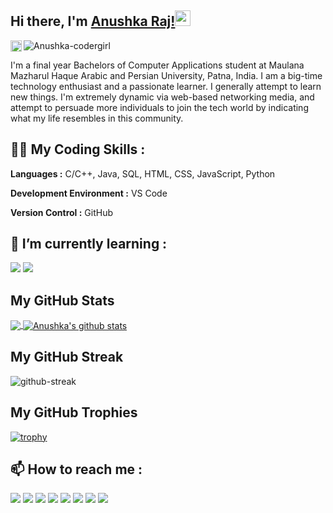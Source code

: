 ## Hi there, I'm [Anushka Raj!](https://anushka-codergirl.github.io/)<img src="https://media.giphy.com/media/hvRJCLFzcasrR4ia7z/giphy.gif" width="25px">
<p align="left"><img src="https://komarev.com/ghpvc/?username=Anushka-codergirl&label=Views&color=blue&style=plastic" alt="Anushka-codergirl"/>
<a href="https://github.com/Anushka-codergirl">
  <img align="left" alt="Anushka's Github Followers" height="18px" src="https://img.shields.io/github/followers/Anushka-codergirl?label=Follow"/>
</a>
</p>


I'm a final year Bachelors of Computer Applications student at Maulana Mazharul Haque Arabic and Persian University, Patna, India. I am a big-time technology enthusiast and a passionate learner. I generally attempt to learn new things. I'm extremely dynamic via web-based networking media, and attempt to persuade more individuals to join the tech world by indicating what my life resembles in this community.

## 👩‍💻 My Coding Skills :
**Languages :**  C/C++, Java, SQL, HTML, CSS, JavaScript, Python 

**Development Environment :** VS Code 

**Version Control :**  GitHub

## 🌱 I’m currently learning :

 <img src="https://img.icons8.com/bubbles/50/000000/react.png"/>
 <img src="https://img.icons8.com/color/48/000000/azure-1.png"/>


## My GitHub Stats
<a href="https://github.com/Anushka-codergirl">
  <img align="center" src="https://github-readme-stats.vercel.app/api/top-langs/?username=Anushka-codergirl&theme=tokyonight&hide_langs_below=1" />
</a>
<a href="https://github.com/Anushka-codergirl">
 <img align="center" src="https://github-readme-stats.vercel.app/api?username=Anushka-codergirl&show_icons=true&theme=tokyonight&line_height=27" alt="Anushka's github stats"/>
</a>

## My GitHub Streak
![github-streak](https://github-readme-streak-stats.herokuapp.com/?user=Anushka-codergirl&theme=tokyonight)

## My GitHub Trophies
[![trophy](https://github-profile-trophy.vercel.app/?username=Anushka-codergirl&theme=monokai&row=2&column=4)](https://github.com/ryo-ma/github-profile-trophy)
<br/>
 
## 📫 How to reach me : 

[<img src="https://img.icons8.com/bubbles/50/000000/gmail.png"/>](mailto:anushcodergirl@gmail.com)
[<img target="_blank" src="https://img.icons8.com/bubbles/50/000000/linkedin.png"/>](https://www.linkedin.com/in/Anushka-raj/) 
[<img target="_blank" src="https://img.icons8.com/bubbles/50/000000/github.png">](https://www.github.com/Anushka-codergirl/) 
[<img target="_blank" src="https://img.icons8.com/bubbles/50/000000/twitter.png"/>](https://www.twitter.com/AnushCodergirl/)
[<img target="_blank" src="https://img.icons8.com/bubbles/50/000000/facebook-new.png">](https://www.facebook.com/rich1anush/)
[<img target="_blank" src="https://img.icons8.com/bubbles/50/000000/instagram-new.png"/>](https://www.instagram.com/anush.codergirl/)
[<img target="_blank" src="https://img.icons8.com/bubbles/50/000000/discord-logo.png"/>](https://discord.com/users/anush.codergirl#8872)
[<img target="_blank" src="https://img.icons8.com/bubbles/50/000000/google-logo.png"/>](https://bit.ly/3o0wkSM)
